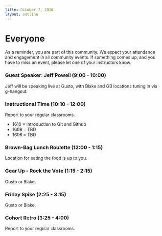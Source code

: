 ```yaml
---
title: October 7, 2016
layout: outline
---
```


# Everyone
As a reminder, you are part of this community. We expect your attendance and engagement in all community events. If something comes up, and you have to miss an event, please let one of your instructors know.

### Guest Speaker: Jeff Powell (9:00 - 10:00)
Jeff will be speaking live at Gusto, with Blake and GB locations tuning in via g-hangout.

### Instructional Time (10:10 - 12:00)
Report to your regular classrooms.
- 1610 = Introduction to Git and Github
- 1608 = TBD
- 1606 = TBD

### Brown-Bag Lunch Roulette (12:00 - 1:15)
Location for eating the food is up to you.

### Gear Up - Rock the Vote (1:15 - 2:15)
Gusto or Blake.

### Friday Spike (2:25 - 3:15)
Gusto or Blake.

### Cohort Retro (3:25 - 4:00)
Report to your regular classrooms.

